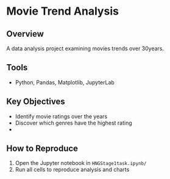 # Movie Trend Analysis

## Overview
A data analysis project examining movies trends over 30years.

## Tools
- Python, Pandas, Matplotlib, JupyterLab

## Key Objectives
- Identify movie ratings over the years
- Discover which genres have the highest rating
- 

## How to Reproduce
1. Open the Jupyter notebook in `HNGStage1task.ipynb/`
2. Run all cells to reproduce analysis and charts
